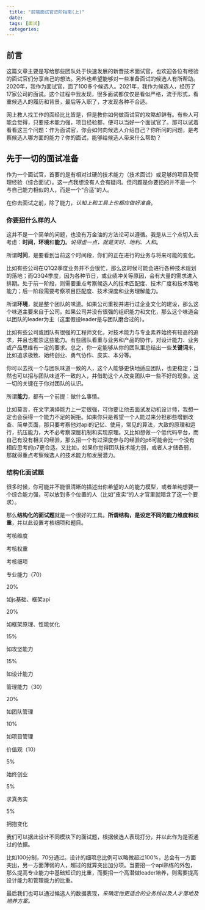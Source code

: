```yaml
---
 title: "前端面试官进阶指南(上)"
 date: 
 tags: [面试]
 categories: 
---
```


前言
--

这篇文章主要是写给那些团队处于快速发展的新晋技术面试官，也欢迎各位有经验的面试官们分享自己的想法。另外也希望能够对一些准备面试的候选人有所帮助。 2020年，我作为面试官，面了100多个候选人。2021年，我作为候选人，经历了17家公司的面试。这个过程中我发现，很多面试都仅仅是看似严格，流于形式，看重候选人的履历和背景，最后等入职了，才发现各种不合适。

网上教人找工作的面经比比皆是，但是教你如何做面试官的攻略却鲜有。有些人可能会觉得，只要技术能力强，项目经验都，便可以当好一个面试官了。那可以试着看看这三个问题：作为面试官，你会如何向候选人介绍自己？你所问的问题，是考察候选人哪方面的能力？你的面试，能够给候选人带来什么帮助？

先于一切的面试准备
---------

作为一个面试官，首要的是有相对过硬的技术能力（技术面试）或足够的项目及管理经验（综合面试）。这一点我想没有人会有疑问。但问题是你要招的并不是一个与自己能力相似的人，而是一个“合适”的人。

在你去面试之前，除了能力，_认知上和工具上也都应做好准备_。

### 你要招什么样的人

这并不是一个简单的问题，也没有万金油的方法论可以遵循。我是从三个点切入去考虑：**时间**，**环境**和**能力**。_说得虚一点，就是天时、地利、人和_。

所谓**时间**，是要看到当前这个时间段，你们的正在进行的业务与将来可能的变化。

比如有些公司在Q1Q2季度业务并不会很忙，那么这时候可能会进行各种技术规划的落地；而Q3Q4季度，因为各种节日，或业绩冲关等原因，会有大量的需求进入排期。处于前一阶段，则需要重点考察候选人的技术匹配度、技术广度和技术落地能力；后一阶段需要考察项目匹配度、技术深度和业务理解能力。

所谓**环境**，就是整个团队的味道。如果公司重视并进行过企业文化的建设，那么这个味道主要来自于公司。如果公司并没有很强的组织能力和文化，那么这个味道会以团队的leader为主（这里假设leader是与团队磨合过的）。

比如有些公司或团队有很强的工程师文化，对技术能力与专业素养始终有较高的追求，并且也推崇这些能力。有些团队看重与业务和产品的协作，对设计能力、业务或产品思维有一定的要求。总之，你一定能够从你的团队里总结出一些**关键词**来，比如追求极致、始终创业、勇气协作、皮实、本分等。

你可以去找一个与团队味道一致的人，这个人能够更快地适应团队，也更稳定；当然也可以招与团队味道不一致的人，并借助这个人改变团队中一些不好的现象。这一切的关键在于你对团队的认识。

所谓**能力**，都有一个前提：做什么事情。

比如莫言，在文字演绎能力上一定很强，可你要让他去面试发动机设计师，我想一定也会获得一个能力不足的婉拒。如果你只是希望一个人能过来分担那些增删改查、简单页面，那只要考察他对api的记忆、使用，常见的算法，大致的原理和运行，抗压能力，大不必考察深层机制和实现原理。又比如想做一个低代码平台，而自己有没有相关的经验，那么招一个有过深度参与的经验的p6可能会比一个没有相应思考的p7更合适。又比如，如果你觉得团队技术能力弱，或者人才储备弱，那就得重点考察候选人的技术能力和发展潜力。

### 结构化面试题

很多时候，你可能并不能很清晰的描述出你希望的人的能力模型，或者单纯想要一个综合能力强，可以放到多个位置的人（比如”皮实“的人才官里就暗含了这一个要求）。

那么**结构化的面试题**就是一个很好的工具。**所谓结构，是设定不同的能力维度和权重**，并以此设置考核细项和题目。

考核维度

考核权重

考核细项

专业能力（70）

20%

如js基础、框架api

20%

如框架原理、性能优化

15%

如攻坚能力

15%

如设计能力

管理能力（30）

20%

如团队管理

10%

如项目管理

价值观（10）

5%

始终创业

5%

求真务实

5%

拥抱变化

我们可以据此设计不同模块下的面试题，根据候选人表现打分，并以此作为是否通过的依据。

比如100分制，70分通过。设计的细项总比例可以略微超过100%，总会有一方面突出，另一方面薄弱的人，超过的就算突出加分项。当要招一个api熟练的外包，那么提高专业能力中基础知识的比重，而要招一个高潜做leader培养，则需要提高设计能力和管理能力的比重。

最后我们也可以通过候选人的数据表现，_来确定他更适合的业务线以及人才落地及培养方案。_